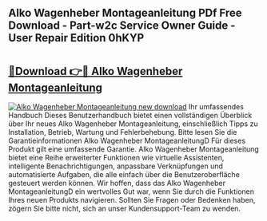 ## Alko Wagenheber Montageanleitung PDf Free Download - Part-w2c Service Owner Guide - User Repair Edition 0hKYP

# <h2><a href="http://df7cccb.blite.top/?on=Alko+Wagenheber+Montageanleitung">🔗Download 👉🔴 Alko Wagenheber Montageanleitung</a></h2>

[![Alko Wagenheber Montageanleitung new download](https://i.imgur.com/lujVjoI.png)](http://df7cccb.blite.top/?on=Alko+Wagenheber+Montageanleitung)
Ihr umfassendes Handbuch Dieses Benutzerhandbuch bietet einen vollständigen Überblick über Ihr neues Alko Wagenheber Montageanleitung, einschließlich Tipps zu Installation, Betrieb, Wartung und Fehlerbehebung. Bitte lesen Sie die Garantieinformationen Alko Wagenheber MontageanleitungD Für dieses Produkt gilt eine umfassende Garantie. Alko Wagenheber Montageanleitung bietet eine Reihe erweiterter Funktionen wie virtuelle Assistenten, intelligente Benachrichtigungen, anpassbare Verknüpfungen und automatisierte Aufgaben, die alle einfach über die Benutzeroberfläche gesteuert werden können. Wir hoffen, dass das Alko Wagenheber MontageanleitungD ein wertvolles Gut war, wenn Sie durch die Funktionen Ihres neuen Produkts navigieren. Sollten Sie Fragen oder Bedenken haben, zögern Sie bitte nicht, sich an unser Kundensupport-Team zu wenden.
